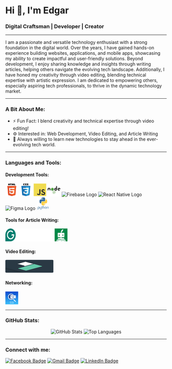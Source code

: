 # Hi 👋, I'm Edgar

### Digital Craftsman | Developer | Creator

---

I am a passionate and versatile technology enthusiast with a strong foundation in the digital world. Over the years, I have gained hands-on experience building websites, applications, and mobile apps, showcasing my ability to create impactful and user-friendly solutions. Beyond development, I enjoy sharing knowledge and insights through writing articles, helping others navigate the evolving tech landscape. Additionally, I have honed my creativity through video editing, blending technical expertise with artistic expression. I am dedicated to empowering others, especially aspiring tech professionals, to thrive in the dynamic technology market.

---

### A Bit About Me:

- ⚡ Fun Fact: I blend creativity and technical expertise through video editing!
- ⚙ Interested in: Web Development, Video Editing, and Article Writing
- 🚀 Always willing to learn new technologies to stay ahead in the ever-evolving tech world.

---

### Languages and Tools:

#### Development Tools:
<p align="left">
  <img src="https://raw.githubusercontent.com/devicons/devicon/master/icons/html5/html5-original-wordmark.svg" alt="HTML5 Logo" width="40" height="40"/>
  <img src="https://raw.githubusercontent.com/devicons/devicon/master/icons/css3/css3-original-wordmark.svg" alt="CSS3 Logo" width="40" height="40"/>
  <img src="https://raw.githubusercontent.com/devicons/devicon/master/icons/javascript/javascript-original.svg" alt="JavaScript Logo" width="40" height="40"/>
  <img src="https://raw.githubusercontent.com/devicons/devicon/master/icons/nodejs/nodejs-original-wordmark.svg" alt="Node.js Logo" width="40" height="40"/>
  <img src="https://www.vectorlogo.zone/logos/firebase/firebase-icon.svg" alt="Firebase Logo" width="40" height="40"/>
  <img src="https://reactnative.dev/img/header_logo.svg" alt="React Native Logo" width="40" height="40"/>
  <img src="https://www.vectorlogo.zone/logos/figma/figma-icon.svg" alt="Figma Logo" width="40" height="40"/>
  <img src="https://raw.githubusercontent.com/devicons/devicon/master/icons/python/python-original-wordmark.svg" alt="Python Logo" width="40" height="40"/>
</p>

#### Tools for Article Writing:
<p align="left">
  <img src="./assets/grammarly.png" alt="Grammarly Logo" width="150" height="40"/>
  <img src="./assets/quillbot.png" alt="Filmora Logo" width="40" height="40"/>
</p>

#### Video Editing:
<p align="left">
  <img src="./assets/filmora.png" alt="Filmora Logo" width="150" height="40"/>
</p>

#### Networking:
<p align="left">
  <img src="./assets/cisco.png" alt="Cisco Packet Tracer Logo" width="40" height="40"/>
</p>

---

### GitHub Stats:

<p align="center">
  <img src="https://github-readme-stats.vercel.app/api?username=blortega&show_icons=true&theme=radical" alt="GitHub Stats"/>
  <img src="https://github-readme-stats.vercel.app/api/top-langs?username=blortega&layout=compact&theme=radical" alt="Top Languages"/>
</p>

---

### Connect with me:

[![Facebook Badge](https://img.shields.io/badge/-Facebook-1877F2?style=flat&logo=Facebook&logoColor=white)](https://www.facebook.com/blortega)
[![Gmail Badge](https://img.shields.io/badge/-degracia.edgarlouis@gmail.com-c14438?style=flat&logo=Gmail&logoColor=white)](mailto:degracia.edgarlouis@gmail.com)
[![LinkedIn Badge](https://img.shields.io/badge/-LinkedIn-blue?style=flat&logo=Linkedin&logoColor=white)](https://www.linkedin.com/in/edgar-louis-de-gracia-420592345/)
